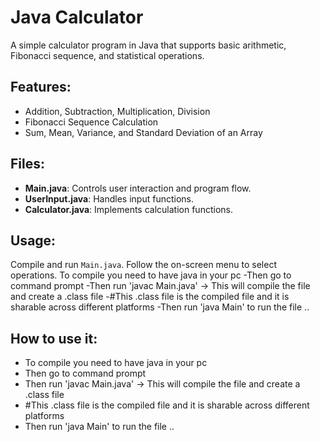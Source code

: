 # Java Calculator

A simple calculator program in Java that supports basic arithmetic, Fibonacci sequence, and statistical operations.

## Features:
- Addition, Subtraction, Multiplication, Division
- Fibonacci Sequence Calculation
- Sum, Mean, Variance, and Standard Deviation of an Array

## Files:
- **Main.java**: Controls user interaction and program flow.
- **UserInput.java**: Handles input functions.
- **Calculator.java**: Implements calculation functions.

## Usage:
Compile and run `Main.java`. Follow the on-screen menu to select operations.
To compile you need to have java in your pc 
-Then go to command prompt 
-Then run 'javac Main.java' -> This will compile the file and create a .class file
-#This .class file is the compiled file and it is sharable across different platforms
-Then run 'java Main' to run the file ..
## How to use it:
- To compile you need to have java in your pc 
- Then go to command prompt 
- Then run 'javac Main.java' -> This will compile the file and create a .class file
- #This .class file is the compiled file and it is sharable across different platforms
- Then run 'java Main' to run the file ..
